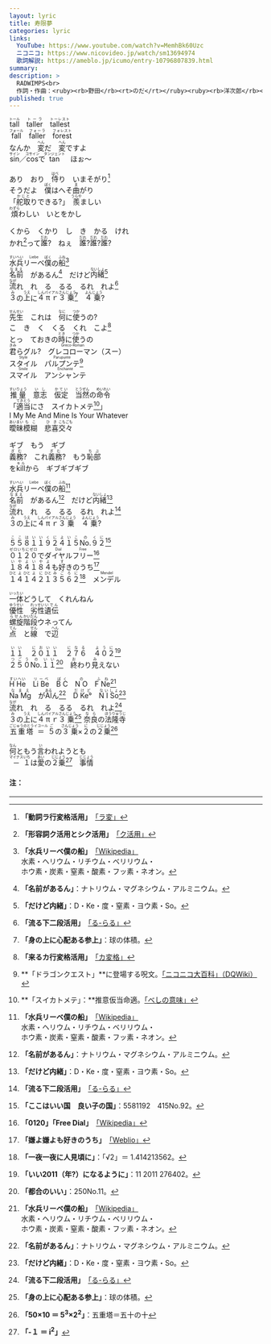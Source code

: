 ```yaml
---
layout: lyric
title: 寿限夢
categories: lyric
links:
  YouTube: https://www.youtube.com/watch?v=MemhBk60Uzc
  ニコニコ: https://www.nicovideo.jp/watch/sm13694974
  歌詞解説: https://ameblo.jp/icumo/entry-10796807839.html
summary: 
description: >
  RADWIMPS<br>
  作詞・作曲：<ruby><rb>野田</rb><rt>のだ</rt></ruby><ruby><rb>洋次郎</rb><rt>ようじろう</rt></ruby><br>
published: true
---
```


<ruby><rb>tall</rb><rt>トール</rt></ruby>　<ruby><rb>taller</rb><rt>トーラ</rt></ruby>　<ruby><rb>tallest</rb><rt>トーレスト</rt></ruby><br>
<ruby><rb>fall</rb><rt>フォール</rt></ruby>　<ruby><rb>faller</rb><rt>フォーラ</rt></ruby>　<ruby><rb>forest</rb><rt>フォレスト</rt></ruby><br>
なんか　<ruby><rb>変</rb><rt>へん</rt></ruby>だ　<ruby><rb>変</rb><rt>へん</rt></ruby>ですよ<br>
<ruby><rb>sin</rb><rt>サイン</rt></ruby>／<ruby><rb>cos</rb><rt>コサイン</rt></ruby>で<ruby><rb>tan</rb><rt>タンジェント</rt></ruby>　ほぉ～<br>

あり　おり　<ruby><rb>侍</rb><rt>はべ</rt></ruby>り　いまそがり[^ra]<br>
そうだよ　<ruby><rb>僕</rb><rt>ぼく</rt></ruby>はへそ<ruby><rb>曲</rb><rt>ま</rt></ruby>がり<br>
「<ruby><rb>舵取</rb><rt>かじと</rt></ruby>りできる?」　<ruby><rb>羨</rb><rt>うらや</rt></ruby>ましい<br>
<ruby><rb>煩</rb><rt>わずら</rt></ruby>わしい　いとをかし<br>

くから　くかり　し　き　かる　けれ<br>かれ[^ku]って<ruby><rb>誰</rb><rt>だれ</rt></ruby>?　ねぇ　<ruby><rb>誰</rb><rt>だれ</rt></ruby>?<ruby><rb>誰</rb><rt>だれ</rt></ruby>?<ruby><rb>誰</rb><rt>だれ</rt></ruby>?<br>

<ruby><rb>水兵</rb><rt>すいへい</rt></ruby><ruby><rb>リーベ</rb><rt>Liebe</rt></ruby><ruby><rb>僕</rb><rt>ぼく</rt></ruby>の<ruby><rb>船</rb><rt>ふね</rt></ruby>[^el1]<br>
<ruby><rb>名前</rb><rt>なまえ</rt></ruby>　があるん[^el2]　だけど<ruby><rb>内緒</rb><rt>ないしょ</rt></ruby>[^tmp]<br>
<ruby><rb>流</rb><rt>なが</rt></ruby>れ　れ　る　るる　るれ　れよ[^ru]<br>
<ruby><rb>３</rb><rt>み</rt></ruby>の<ruby><rb>上</rb><rt>うえ</rt></ruby>に<ruby><rb>４</rb><rt>しん</rt></ruby><ruby><rb>π</rb><rt>パイ</rt></ruby><ruby><rb>ｒ</rb><rt>アル</rt></ruby><ruby><rb>３</rb><rt>さん</rt></ruby><ruby><rb>乗</rb><rt>じょう</rt></ruby>[^bv]　<ruby><rb>４</rb><rt>よん</rt></ruby><ruby><rb>乗</rb><rt>じょう</rt></ruby>?<br>

<ruby><rb>先生</rb><rt>せんせい</rt></ruby>　これは　<ruby><rb>何</rb><rt>なに</rt></ruby>に<ruby><rb>使</rb><rt>つか</rt></ruby>うの?<br>
こ　き　く　くる　くれ　こよ[^ka]<br>
とっ　ておきの<ruby><rb>時</rb><rt>とき</rt></ruby>に<ruby><rb>使</rb><rt>つか</rt></ruby>うの<br>
<ruby><rb>君</rb><rt>きみ</rt></ruby>らグル?　<ruby><rb>グレコローマン</rb><rt>Greco-Roman</rt></ruby>（スー）<br><ruby><rb>スタイル</rb><rt>Style</rt></ruby>　<ruby><rb>パルプンテ</rb><rt>Parupunte</rt></ruby>[^prpt]<br><ruby><rb>スマイル</rb><rt>Smile</rt></ruby>　<ruby><rb>アンシャンテ</rb><rt>Enchanté</rt></ruby><br>

<ruby><rb>推量</rb><rt>すいりょう</rt></ruby>　<ruby><rb>意志</rb><rt>いし</rt></ruby>　<ruby><rb>仮定</rb><rt>かてい</rt></ruby>　<ruby><rb>当然</rb><rt>とうぜん</rt></ruby>の<ruby><rb>命令</rb><rt>めいれい</rt></ruby><br>
「<ruby><rb>適当</rb><rt>てきとう</rt></ruby>にさ　スイカトメテ[^besi]」<br>
I My Me And Mine Is Your Whatever<br>
<ruby><rb>曖昧模糊</rb><rt>あいまい&ensp;も&emsp;こ&ensp;</rt></ruby>　<ruby><rb>悲喜交々</rb><rt>&ensp;ひ&emsp;き&ensp;こもごも</rt></ruby>

ギブ　もう　ギブ<br><ruby><rb>義務</rb><rt>ぎむ</rt></ruby>?　これ<ruby><rb>義務</rb><rt>ぎむ</rt></ruby>?　もう<ruby><rb>恥部</rb><rt>ちぶ</rt></ruby><br>を<ruby><rb>kill</rb><rt>キル</rt></ruby>から　ギブギブギブ<br>

<ruby><rb>水兵</rb><rt>すいへい</rt></ruby><ruby><rb>リーベ</rb><rt>Liebe</rt></ruby><ruby><rb>僕</rb><rt>ぼく</rt></ruby>の<ruby><rb>船</rb><rt>ふね</rt></ruby>[^el1]<br>
<ruby><rb>名前</rb><rt>なまえ</rt></ruby>　があるん[^el2]　だけど<ruby><rb>内緒</rb><rt>ないしょ</rt></ruby>[^tmp]<br>
<ruby><rb>流</rb><rt>なが</rt></ruby>れ　れ　る　るる　るれ　れよ[^ru]<br>
<ruby><rb>３</rb><rt>み</rt></ruby>の<ruby><rb>上</rb><rt>うえ</rt></ruby>に<ruby><rb>４</rb><rt>しん</rt></ruby><ruby><rb>π</rb><rt>パイ</rt></ruby><ruby><rb>ｒ</rb><rt>アル</rt></ruby><ruby><rb>３</rb><rt>さん</rt></ruby><ruby><rb>乗</rb><rt>じょう</rt></ruby>　<ruby><rb>４</rb><rt>よん</rt></ruby><ruby><rb>乗</rb><rt>じょう</rt></ruby>?<br>

<ruby><rb>５５８１１９２４１５</rb><rt>ここはいいくによいこ</rt></ruby><ruby><rb>No.</rb><rt>の</rt></ruby><ruby><rb>９２</rb><rt>くに</rt></ruby>[^55811]<br>
<ruby><rb>０１２０</rb><rt>ゼロいちにゼロ</rt></ruby>で<ruby><rb>ダイヤル</rb><rt>Dial</rt></ruby><ruby><rb>フリー</rb><rt>Free</rt></ruby>[^fd]<br>
<ruby><rb>１８４１８４</rb><rt>いやよいやよ</rt></ruby>も<ruby><rb>好</rb><rt>す</rt></ruby>きのうち[^184]<br>
<ruby><rb>１</rb><rt>ひと</rt></ruby><ruby><rb>４</rb><rt>よ</rt></ruby><ruby><rb>１</rb><rt>ひと</rt></ruby><ruby><rb>４２</rb><rt>よに</rt></ruby><ruby><rb>１</rb><rt>ひと</rt></ruby><ruby><rb>３５６２</rb><rt>みごろに</rt></ruby>[^rt2]　<ruby><rb>メンデル</rb><rt>Mendel</rt></ruby><br>

<ruby><rb>一体</rb><rt>いったい</rt></ruby>どうして　くれんねん<br>
<ruby><rb>優性</rb><rt>ゆうせい</rt></ruby>　<ruby><rb>劣性</rb><rt>れっせい</rt></ruby><ruby><rb>遺伝</rb><rt>いでん</rt></ruby><br>
<ruby><rb>螺旋</rb><rt>らせん</rt></ruby><ruby><rb>階段</rb><rt>かいだん</rt></ruby>ウネってん<br>
<ruby><rb>点</rb><rt>てん</rt></ruby>　と<ruby><rb>線</rb><rt>せん</rt></ruby>　で<ruby><rb>辺</rb><rt>へん</rt></ruby><br>

<ruby><rb>１１　２０１１　２７６　４０２</rb><rt>いい　においい　になる　ように</rt></ruby>[^11201]<br>
<ruby><rb>２５０</rb><rt>つごう</rt></ruby><ruby><rb>No.</rb><rt>の</rt></ruby><ruby><rb>１１</rb><rt>いい</rt></ruby>[^250no11]　<ruby><rb>終</rb><rt>お</rt></ruby>わり<ruby><rb>見</rb><rt>み</rt></ruby>えない<br>

<ruby><rb>H He</rb><rt>すいへい</rt></ruby>　<ruby><rb>Li Be</rb><rt>リーベ</rt></ruby>　<ruby><rb>B C</rb><rt>ぼく</rt></ruby>　<ruby><rb>N O</rb><rt>の</rt></ruby>　<ruby><rb>F Ne</rb><rt>ふね</rt></ruby>[^el1]<br>
<ruby><rb>Na Mg</rb><rt>なまえ</rt></ruby>　が<ruby><rb>Al</rb><rt>ある</rt></ruby>ん[^el2]　<ruby><rb>D Ke°</rb><rt>だけど</rt></ruby>　<ruby><rb>N I So</rb><rt>ないしょ</rt></ruby>[^tmp]<br>
<ruby><rb>流</rb><rt>なが</rt></ruby>れ　れ　る　るる　るれ　れよ[^ru]<br>
<ruby><rb>３</rb><rt>み</rt></ruby>の<ruby><rb>上</rb><rt>うえ</rt></ruby>に<ruby><rb>４</rb><rt>しん</rt></ruby><ruby><rb>π</rb><rt>パイ</rt></ruby><ruby><rb>ｒ</rb><rt>アル</rt></ruby><ruby><rb>３</rb><rt>さん</rt></ruby><ruby><rb>乗</rb><rt>じょう</rt></ruby>[^bv] <ruby><rb>奈良</rb><rt>なら</rt></ruby>の<ruby><rb>法隆寺</rb><rt>ほうりゅうじ</rt></ruby><br><ruby><rb>五重塔</rb><rt>ごじゅうのとう</rt></ruby><ruby><rb>＝</rb><rt>イコール</rt></ruby><ruby><rb>５</rb><rt>ご</rt></ruby>の<ruby><rb>３乗</rb><rt>さんじょう</rt></ruby>×<ruby><rb>２</rb><rt>に</rt></ruby>の<ruby><rb>２乗</rb><rt>じじょう</rt></ruby>[^eq]<br>

<ruby><rb>何</rb><rt>なん</rt></ruby>ともう<ruby><rb>言</rb><rt>い</rt></ruby>われようとも<br>
<ruby><rb>－</rb><rt>マイナス</rt></ruby><ruby><rb>１</rb><rt>いち</rt></ruby>は<ruby><rb>愛</rb><rt>あい</rt></ruby>の<ruby><rb>２乗</rb><rt>じじょう</rt></ruby>[^i2]　<ruby><rb>事情</rb><rt>じじょう</rt></ruby><br>

#### 注：
---
[^ra]: **「動詞ラ行変格活用」**　[「ラ変」](https://www.kotenbunpou.com/用言/動詞-10-ラ行変格活用/)
[^ku]: **「形容詞ク活用とシク活用」**　[「ク活用」](https://www.kotenbunpou.com/用言/形容詞-1-ク活用とシク活用/)
[^ka]: **「来るカ行変格活用」**　[「カ変格」](https://www.kotenbunpou.com/用言/動詞-7-カ行変格活用/)
[^ru]: **「流る下二段活用」**　[「る-らる」](https://www.kotenbunpou.com/助動詞/る-らる/)
[^besi]: **「スイカトメテ」：**推意仮当命適。[「べしの意味」](https://www.kotenbunpou.com/助動詞/べし/)

[^el1]: **「水兵リーベ僕の船」**　[「Wikipedia」](https://ja.wikipedia.org/wiki/元素の中国語名称#一覧表)<br>水素・ヘリウム・リチウム・ベリリウム・<br>ホウ素・炭素・窒素・酸素・フッ素・ネオン。
[^el2]: **「名前があるん」**：ナトリウム・マグネシウム・アルミニウム。
[^tmp]: **「だけど内緒」**：D・Ke・度・窒素・ヨウ素・So。

[^bv]: **「身の上に心配ある参上」**：球の体積。
[^i2]: **「-１ ＝ i<sup>2</sup>」**
[^eq]:**「50×10 ＝ 5<sup>3</sup>×2<sup>2</sup>」**：五重塔＝五十の十

[^rt2]: **「一夜一夜に人見頃に」**：「√2」＝ 1.414213562。
[^55811]: **「ここはいい国　良い子の国」**：5581192　415No.92。
[^184]: **「嫌よ嫌よも好きのうち」**　[「Weblio」](https://www.weblio.jp/content/嫌よ嫌よも好きのうち)
[^11201]: **「いい2011（年?）になるように」**：11 2011 276402。
[^250no11]: **「都合のいい」**：250No.11。

[^prpt]: **「ドラゴンクエスト」**に登場する呪文。[「ニコニコ大百科」](https://dic.nicovideo.jp/a/パルプンテ)[（DQWiki）](https://dragon-quest.org/wiki/Hocus_Pocus)
[^fd]: **「0120」「Free Dial」**　[「Wikipedia」](https://ja.wikipedia.org/wiki/フリーダイヤル)
